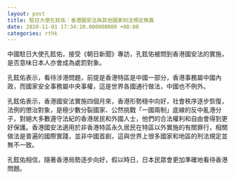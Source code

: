 ```yaml
---
layout: post
title: 駐日大使孔鉉佑：香港國安法與其他國家刑法規定無異
date: 2020-11-01 17:34:10.000000000 +08:00
categories: rthk
---
```


中國駐日大使孔鉉佑，接受《朝日新聞》專訪，孔鉉佑被問到香港國安法的實施，是否意味日本人亦會成為處罰對象。

孔鉉佑表示，看待涉港問題，前提是香港特區是中國一部分，香港事務屬中國內政，而國家安全事務屬中央事權，這是世界各國通行做法，中國也不例外。

孔鉉佑表示，香港國安法實施四個月來，香港形勢穩中向好，社會秩序逐步恢復，法例的懲治對象，是極少數分裂國家、公然挑戰「一國兩制」底線的反中亂港分子，對絕大多數遵守法紀的香港居民和外國人士，他們的合法權利和自由會得到更好保護。香港國安法適用於非香港特區永久居民在特區以外實施的有關罪行，相關做法是普遍的國際實踐，並非中國首創，這與世界上很多國家和地區的刑法規定並無不一致。

孔鉉佑相信，隨著香港局勢逐步向好，假以時日，日本民眾會更加準確地看待香港問題。
